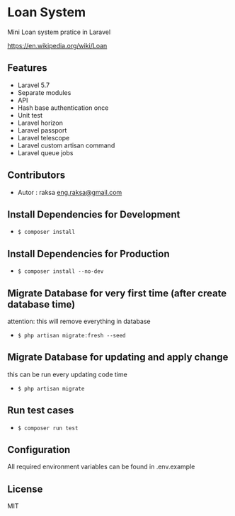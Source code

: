 # Loan System

Mini Loan system pratice in Laravel

https://en.wikipedia.org/wiki/Loan

## Features

* Laravel 5.7
* Separate modules
* API
* Hash base authentication once
* Unit test
* Laravel horizon
* Laravel passport
* Laravel telescope
* Laravel custom artisan command
* Laravel queue jobs

## Contributors

* Autor : raksa <eng.raksa@gmail.com>

## Install Dependencies for Development
* `$ composer install`

## Install Dependencies for Production
* `$ composer install --no-dev`

## Migrate Database for very first time (after create database time)
attention: this will remove everything in database
* `$ php artisan migrate:fresh --seed`

## Migrate Database for updating and apply change
this can be run every updating code time
* `$ php artisan migrate`

## Run test cases
* `$ composer run test`

## Configuration

All required environment variables can be found in .env.example

## License

MIT
